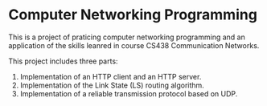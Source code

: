 # Computer Networking Programming

This is a project of praticing computer networking programming and an application of the skills leanred in course CS438 Communication Networks. 


This project includes three parts:

1. Implementation of an HTTP client and an HTTP server.
2. Implementation of the Link State (LS) routing algorithm.
3. Implementation of a reliable transmission protocol based on UDP.
